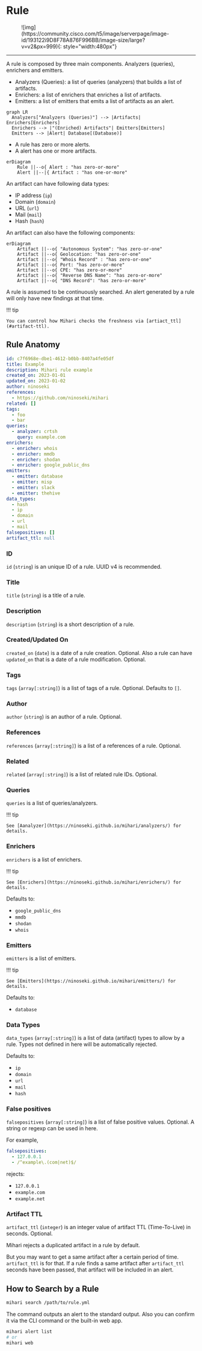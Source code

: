 # Rule

<figure markdown>
  ![img](https://community.cisco.com/t5/image/serverpage/image-id/193122i9D8F78A876F996BB/image-size/large?v=v2&px=999){: style="width:480px"}
</figure>

---

A rule is composed by three main components. Analyzers (queries), enrichers and emitters.

- Analyzers (Queries): a list of queries (analyzers) that builds a list of artifacts.
- Enrichers: a list of enrichers that enriches a list of artifacts.
- Emitters: a list of emitters that emits a list of artifacts as an alert.

```mermaid
graph LR
  Analyzers["Analyzers (Queries)"] --> |Artifacts| Enrichers[Enrichers]
  Enrichers --> |"(Enriched) Artifacts"| Emitters[Emitters]
  Emitters --> |Alert| Database[(Database)]
```

- A rule has zero or more alerts.
- A alert has one or more artifacts.

```mermaid
erDiagram
    Rule ||--o{ Alert : "has zero-or-more"
    Alert ||--|{ Artifact : "has one-or-more"
```

An artifact can have following data types:

- IP address (`ip`)
- Domain (`domain`)
- URL (`url`)
- Mail (`mail`)
- Hash (`hash`)

An artifact can also have the following components:

```mermaid
erDiagram
    Artifact ||--o{ "Autonomous System": "has zero-or-one"
    Artifact ||--o{ Geolocation: "has zero-or-one"
    Artifact ||--o{ "Whois Record" : "has zero-or-one"
    Artifact ||--o{ Port: "has zero-or-more"
    Artifact ||--o{ CPE: "has zero-or-more"
    Artifact ||--o{ "Reverse DNS Name": "has zero-or-more"
    Artifact ||--o{ "DNS Record": "has zero-or-more"
```

A rule is assumed to be continuously searched. An alert generated by a rule will only have new findings at that time.

!!! tip

    You can control how Mihari checks the freshness via [artiact_ttl](#artifact-ttl).

## Rule Anatomy

```yaml
id: c7f6968e-dbe1-4612-b0bb-8407a4fe05df
title: Example
description: Mihari rule example
created_on: 2023-01-01
updated_on: 2023-01-02
author: ninoseki
references:
  - https://github.com/ninoseki/mihari
related: []
tags:
  - foo
  - bar
queries:
  - analyzer: crtsh
    query: example.com
enrichers:
  - enricher: whois
  - enricher: mmdb
  - enricher: shodan
  - enricher: google_public_dns
emitters:
  - emitter: database
  - emitter: misp
  - emitter: slack
  - emitter: thehive
data_types:
  - hash
  - ip
  - domain
  - url
  - mail
falsepositives: []
artifact_ttl: null
```

### ID

`id` (`string`) is an unique ID of a rule. UUID v4 is recommended.

### Title

`title` (`string`) is a title of a rule.

### Description

`description` (`string`) is a short description of a rule.

### Created/Updated On

`created_on` (`date`) is a date of a rule creation. Optional.
Also a rule can have `updated_on` that is a date of a rule modification. Optional.

### Tags

`tags` (`array[:string]`) is a list of tags of a rule. Optional. Defaults to `[]`.

### Author

`author` (`string`) is an author of a rule. Optional.

### References

`references` (`array[:string]`) is a list of a references of a rule. Optional.

### Related

`related` (`array[:string]`) is a list of related rule IDs. Optional.

### Queries

`queries` is a list of queries/analyzers.

!!! tip

    See [Aanalyzer](https://ninoseki.github.io/mihari/analyzers/) for details.

### Enrichers

`enrichers` is a list of enrichers.

!!! tip

    See [Enrichers](https://ninoseki.github.io/mihari/enrichers/) for details.

Defaults to:

- `google_public_dns`
- `mmdb`
- `shodan`
- `whois`

### Emitters

`emitters` is a list of emitters.

!!! tip

    See [Emitters](https://ninoseki.github.io/mihari/emitters/) for details.

Defaults to:

- `database`

### Data Types

`data_types` (`array[:string]`) is a list of data (artifact) types to allow by a rule. Types not defined in here will be automatically rejected.

Defaults to:

- `ip`
- `domain`
- `url`
- `mail`
- `hash`

### False positives

`falsepositives` (`array[:string]`) is a list of false positive values. Optional. A string or regexp can be used in here.

For example,

```yaml
falsepositives:
  - 127.0.0.1
  - /^example\.(com|net)$/
```

rejects:

- `127.0.0.1`
- `example.com`
- `example.net`

### Artifact TTL

`artifact_ttl` (`integer`) is an integer value of artifact TTL (Time-To-Live) in seconds. Optional.

Mihari rejects a duplicated artifact in a rule by default.

But you may want to get a same artifact after a certain period of time. `artifact_ttl` is for that. If a rule finds a same artifact after `artifact_ttl` seconds have been passed, that artifact will be included in an alert.

## How to Search by a Rule

```bash
mihari search /path/to/rule.yml
```

The command outputs an alert to the standard output. Also you can confirm it via the CLI command or the built-in web app.

```bash
mihari alert list
# or
mihari web
```
